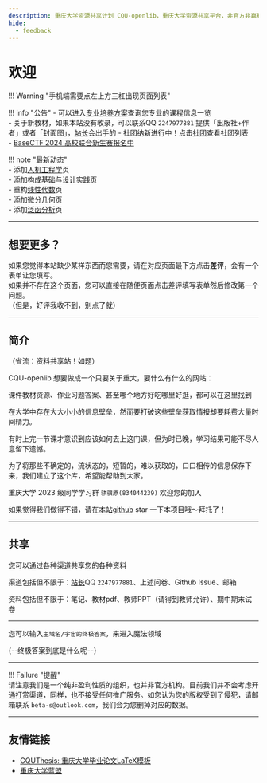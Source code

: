 ```yaml
---
description: 重庆大学资源共享计划 CQU-openlib，重庆大学资源共享平台，非官方非赢利组织，提供课件、教材pdf、各种杂项信息。
hide:
  - feedback
---
```


# 欢迎  
!!! Warning "手机端需要点左上方三杠出现页面列表"  
<div class="grid" markdown>

!!! info "公告"
    - 可以进入[专业培养方案](学业/专业培养方案/index.md)查询您专业的课程信息一览  
    - 关于新教材，如果本站没有收录，可以联系QQ `2247977881` 提供「出版社+作者」或者「封面图」，[站长](贡献者/茵符草.md)会出手的
    - 社团纳新进行中！点击[社团](社团/index.md)查看社团列表  
    - [BaseCTF 2024 高校联合新生赛报名中](限时活动/BaseCTF%202024%20高校联合新生赛报名中.md)

!!! note "最新动态"  
    - 添加[人机工程学](课程/人机工程学.md)页  
    - 添加[构成基础与设计实践](课程/构成基础与设计实践.md)页  
    - 重构[线性代数](课程/线性代数.md)页  
    - 添加[微分几何](课程/微分几何.md)页  
    - 添加[泛函分析](课程/泛函分析.md)页  

</div>

---

## 想要更多？
如果您觉得本站缺少某样东西而您需要，请在对应页面最下方点击**差评**，会有一个表单让您填写。  
如果并不存在这个页面，您可以直接在随便页面点击差评填写表单然后修改第一个问题。  
（但是，好评我收不到，别点了就）

---

## 简介  

（省流：资料共享站！如题）  

CQU-openlib 想要做成一个只要关于重大，要什么有什么的网站：  

课件教材资源、作业习题答案、甚至哪个地方好吃哪里好逛，都可以在这里找到  

在大学中存在大大小小的信息壁垒，然而要打破这些壁垒获取情报却要耗费大量时间精力。  

有时上完一节课才意识到应该如何去上这门课，但为时已晚，学习结果可能不尽人意留下遗憾。  

为了将那些不确定的，流状态的，短暂的，难以获取的，口口相传的信息保存下来，我们建立了这个库，希望能帮助到大家。  

重庆大学 2023 级同学学习群 `骐骥原(834044239)` 欢迎您的加入  

如果觉得我们做得不错，请在[本站github](https://github.com/INFO-studio/CQU-openlib) star 一下本项目哦～拜托了！  

---

## 共享
您可以通过各种渠道共享您的各种资料  

渠道包括但不限于：[站长](贡献者/茵符草.md)QQ `2247977881`、上述问卷、Github Issue、邮箱  

资料包括但不限于：笔记、教材pdf、教师PPT（请得到教师允许）、期中期末试卷  

---

您可以输入`主域名/宇宙的终极答案`，来进入魔法领域  

{--终极答案到底是什么呢--}  

---

!!! Failure "提醒"  
    请注意我们是一个纯非盈利性质的组织，也并非官方机构。目前我们并不会考虑开通打赏渠道，同样，也不接受任何推广服务。如您认为您的版权受到了侵犯，请邮箱联系 `beta-s@outlook.com`，我们会为您删掉对应的数据。  

---

## 友情链接
- [CQUThesis: 重庆大学毕业论文LaTeX模板](https://github.com/nanmu42/CQUThesis)
- [重庆大学蓝盟](http://lanunion.cqu.edu.cn/)